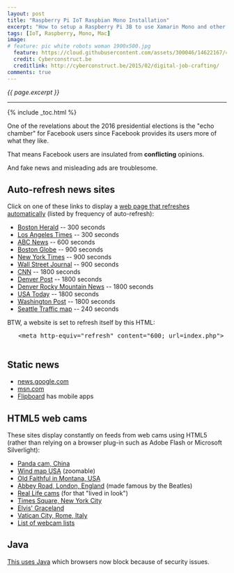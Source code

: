 ```yaml
---
layout: post
title: "Raspberry Pi IoT Raspbian Mono Installation"
excerpt: "How to setup a Raspberry Pi 3B to use Xamarin Mono and other apps"
tags: [IoT, Raspberry, Mono, Mac]
image:
# feature: pic white robots woman 1900x500.jpg
  feature: https://cloud.githubusercontent.com/assets/300046/14622167/45abd918-0585-11e6-8537-a58e0b55e3ec.jpg
  credit: Cyberconstruct.be
  creditlink: http://cyberconstruct.be/2015/02/digital-job-crafting/
comments: true
---
```

<i>{{ page.excerpt }}</i>
<hr />

{% include _toc.html %}

One of the revelations about the 2016 presidential elections is the
"echo chamber" for Facebook users since
Facebook provides its users more of what they like.

That means Facebook users are insulated from <strong>conflicting</strong> opinions.

And fake news and misleading ads are troublesome.


## Auto-refresh news sites

Click on one of these links to display a 
   <a target="_blank" href="http://www.holovaty.com/writing/23/">
   web page that refreshes automatically</a>
   (listed by frequency of auto-refresh):

<ul>
<li><a target="_blank" href="http://www.bostonherald.com/">Boston Herald</a> -- 300 seconds</li>
<li><a target="_blank" href="http://www.latimes.com/">Los Angeles Times</a> -- 300 seconds</li>
<li><a target="_blank" href="http://www.abcnews.com/">ABC News</a> -- 600 seconds</li>
<li><a target="_blank" href="http://www.boston.com/">Boston Globe</a> -- 900 seconds</li>
<li><a target="_blank" href="http://www.nytimes.com/">New York Times</a> -- 900 seconds</li>
<li><a target="_blank" href="http://www.wsj.com/">Wall Street Journal</a> -- 900 seconds</li>
<li><a target="_blank" href="http://www.cnn.com/">CNN</a> -- 1800 seconds</li>
<li><a target="_blank" href="http://www.denverpost.com/">Denver Post</a> -- 1800 seconds</li>
<li><a target="_blank" href="http://www.rockymountainnews.com/">Denver Rocky Mountain News</a> -- 1800 seconds</li>
<li><a target="_blank" href="http://www.usatoday.com/">USA Today</a> -- 1800 seconds</li>
<li><a target="_blank" href="http://www.washingtonpost.com/">Washington Post</a> -- 1800 seconds</li>
<li><a target="_blank" href="http://www.wsdot.com/traffic/seattle/default.aspx">
Seattle Traffic map</a> -- 240 seconds </li>
</ul>

   BTW, a website is set to refresh itself by this HTML:

   <pre>
   &LT;meta http-equiv="refresh" content="600; url=index.php">
   </pre>


## Static news

<ul>
<li><a target="_blank" href="http://news.google.com/">news.google.com</a></li>
<li><a target="_blank" href="http://www.msn.com/">msn.com</a></li>
<li><a target="_blank" href="http://www.flipboard.com/">Flipboard</a>
   has mobile apps</li>
</ul>


## HTML5 web cams

These sites display constantly on feeds from web cams 
using HTML5 (rather than relying on a browser
plug-in such as Adobe Flash or Microsoft Silverlight):

<ul>
<li><a target="_blank" href="http://explore.org/live-cams/player/china-panda-cam-2?popoff=true">
Panda cam, China</a></li>
<li><a target="_blank" href="http://hint.fm/wind/">Wind map USA</a> (zoomable)</li>
<li><a target="_blank" href="https://www.nps.gov/features/yell/webcam/oldFaithfulStreaming.html">
Old Faithful in Montana, USA</a></li>
<li><a target="_blank" href="http://www.abbeyroad.com/crossing?AspxAutoDetectCookieSupport=1">
Abbey Road, London, England</a> (made famous by the Beatles)</li>
<li><a target="_blank" href="http://www.reallifecam.com/en/view/06_1">
Real Life cams</a> (for that "lived in look")</li>
<li><a target="_blank" href="http://www.timessquare2.com/webcams.html">
Times Square, New York City</a></li>
<li><a target="_blank" href="https://www.graceland.com/connect/gracelandcam.aspx">
Elvis' Graceland</a></li>
<li><a target="_blank" href="http://www.vaticanstate.va/content/vaticanstate/it/monumenti/webcam/basilica-di-s-pietro-.html">
Vatican City, Rome, Italy</a></li>
<li><a target="_blank" href="http://members.upc.nl/a.horlings/cam-list.html">
List of webcam lists</a></li>
</ul>


## Java

<a target="_blank" href="http://www.claudicam.de/framecam.html">This uses Java</a>
which browsers now block because of security issues.

   <!--
   http://issabove.com/
   uses Python and nmap
   -->
